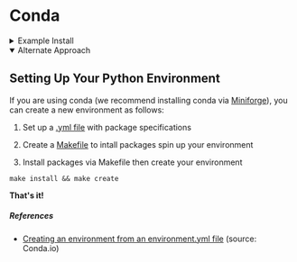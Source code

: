 
# Conda


<details>
  <summary>Example Install</summary>
  
  ## Setting Up Your Python Environment


If you are using conda (we recommend installing conda via [Miniforge](https://github.com/conda-forge/miniforge)), you can create a new environment as follows:

```bash
conda create -n "pyml" python=3.9 numpy=1.21.2 scipy=1.7.0 scikit-learn=1.0 matplotlib=3.4.3 pandas=1.3.2
```

After creating this environment, you can activate it via

```bash
conda activate "pyml"
```



**Pip and virtualenv**

If you prefer using `pip`, you can go ahead and install the required packages via

```bash
pip install numpy==1.21.2 scipy==1.7.0 scikit-learn==1.0 matplotlib==3.4.3 pandas==1.3.2
```

We additionally recommend creating a new virtual environment. 
You can create a new virtual environment with a specific Python version using [virtualenv](https://virtualenv.pypa.io/en/latest/) as follows:

```bash
pip install virtualenv
cd /path/to/where/you/want/your/environment
virtualenv pyml
source pyml/bin/activate 
```

After activating your environment, you can install the required packages via

```bash
pip install numpy==1.21.2 scipy==1.7.0 scikit-learn==1.0 matplotlib==3.4.3 pandas==1.3.2
```
## Checking Your Python Environment

To verify that your Python environment is set up for the following chapters, we recommend running the [`../python_environment_check.py`](../python_environment_check.py) script provided in the main folder of this repository.

You can run the `python_environment_check.py` script via

    python python_environment_check.py

Shown below is an example output:

```python

[OK] Your Python version is 3.9.6 | packaged by conda-forge | (default, Jul 11 2021, 03:35:11)
[Clang 11.1.0 ]
[OK] numpy 1.21.2
[OK] scipy 1.7.0
[OK] matplotlib 3.4.3
[OK] sklearn 1.0
[OK] pandas 1.3.2
```

## Jupyter Notebooks

Please see the https://jupyter.org/install website for the latest installation instructions.

We recommend installing Jupyter Lab via


```bash
conda install -c conda-forge jupyterlab
```

or 

```bash
pip install jupyterlab
```
</details>


<details open>
  <summary>Alternate Approach</summary>
  
  ## Setting Up Your Python Environment


If you are using conda (we recommend installing conda via [Miniforge](https://github.com/conda-forge/miniforge)), you can create a new environment as follows:

1.  Set up a [.yml file](https://github.com/SalMireles/package-demo/conda/environment.yml) with package specifications 

2.  Create a [Makefile](https://github.com/SalMireles/package-demo/conda/Makefile) to intall packages spin up your environment

3.  Install packages via Makefile then create your environment
```make
make install && make create
```

**That's it!**

##### References
- [Creating an environment from an environment.yml file](https://docs.conda.io/projects/conda/en/latest/user-guide/tasks/manage-environments.html#creating-an-environment-from-an-environment-yml-file) (source: Conda.io)



